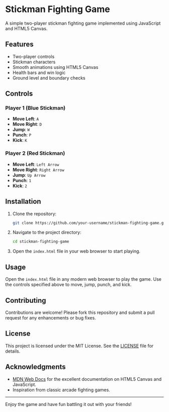 # Stickman Fighting Game

A simple two-player stickman fighting game implemented using JavaScript and HTML5 Canvas.


## Features

- Two-player controls
- Stickman characters
- Smooth animations using HTML5 Canvas
- Health bars and win logic
- Ground level and boundary checks

## Controls

### Player 1 (Blue Stickman)

- **Move Left**: `A`
- **Move Right**: `D`
- **Jump**: `W`
- **Punch**: `P`
- **Kick**: `K`

### Player 2 (Red Stickman)

- **Move Left**: `Left Arrow`
- **Move Right**: `Right Arrow`
- **Jump**: `Up Arrow`
- **Punch**: `1`
- **Kick**: `2`

## Installation

1. Clone the repository:
    ```sh
    git clone https://github.com/your-username/stickman-fighting-game.git
    ```

2. Navigate to the project directory:
    ```sh
    cd stickman-fighting-game
    ```

3. Open the `index.html` file in your web browser to start playing.

## Usage

Open the `index.html` file in any modern web browser to play the game. Use the controls specified above to move, jump, punch, and kick.

## Contributing

Contributions are welcome! Please fork this repository and submit a pull request for any enhancements or bug fixes.

## License

This project is licensed under the MIT License. See the [LICENSE](LICENSE) file for details.

## Acknowledgments

- [MDN Web Docs](https://developer.mozilla.org/) for the excellent documentation on HTML5 Canvas and JavaScript.
- Inspiration from classic arcade fighting games.

---

Enjoy the game and have fun battling it out with your friends!
